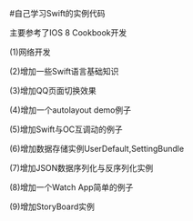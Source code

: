 #自己学习Swift的实例代码

主要参考了IOS 8 Cookbook开发

(1)网络开发

(2)增加一些Swift语言基础知识

(3)增加QQ页面切换效果

(4)增加一个autolayout demo例子

(5)增加Swift与OC互调动的例子

(6)增加数据存储实例UserDefault,SettingBundle

(7)增加JSON数据序列化与反序列化实例

(8)增加一个Watch App简单的例子

(9)增加StoryBoard实例